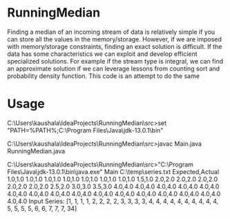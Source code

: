 # RunningMedian
Finding a median of an incoming stream of data is relatively simple if you can store all the values in the memory/storage. However, if we are imposed with memory/storage constraints, finding an exact solution is difficult. If the data has some characteristics we can exploit and develop efficient specialized solutions. For example if the stream type is integral, we can find an approximate solution if we can leverage lessons from counting sort and probability density function. This code is an attempt to do the same

# Usage

C:\Users\kaushala\IdeaProjects\RunningMedian\src>set "PATH=%PATH%;C:\Program Files\Java\jdk-13.0.1\bin"

C:\Users\kaushala\IdeaProjects\RunningMedian\src>javac Main.java RunningMedian.java

C:\Users\kaushala\IdeaProjects\RunningMedian\src>"C:\Program Files\Java\jdk-13.0.1\bin\java.exe" Main C:\temp\series.txt
Expected,Actual
1.0,1.0
1.0,1.0
1.0,1.0
1.0,1.0
1.0,1.0
1.0,1.0
1.0,1.0
1.5,1.0
2.0,2.0
2.0,2.0
2.0,2.0
2.0,2.0
2.0,2.0
2.5,2.0
3.0,3.0
3.5,3.0
4.0,4.0
4.0,4.0
4.0,4.0
4.0,4.0
4.0,4.0
4.0,4.0
4.0,4.0
4.0,4.0
4.0,4.0
4.0,4.0
4.0,4.0
4.0,4.0
4.0,4.0
4.0,4.0
4.0,4.0
4.0,4.0
Input Series:
[1, 1, 1, 1, 2, 2, 2, 2, 3, 3, 3, 3, 4, 4, 4, 4, 4, 4, 4, 4, 4, 4, 5, 5, 5, 5, 6, 6, 7, 7, 7, 34]
